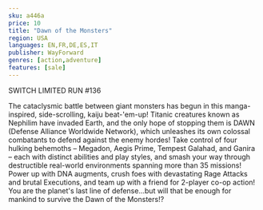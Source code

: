 ```yaml
---
sku: a446a
price: 10
title: "Dawn of the Monsters"
region: USA
languages: EN,FR,DE,ES,IT
publisher: WayForward
genres: [action,adventure]
features: [sale]
---
```

 SWITCH LIMITED RUN #136

The cataclysmic battle between giant monsters has begun in this manga-inspired, side-scrolling, kaiju beat-'em-up! Titanic creatures known as Nephilim have invaded Earth, and the only hope of stopping them is DAWN (Defense Alliance Worldwide Network), which unleashes its own colossal combatants to defend against the enemy hordes! Take control of four hulking behemoths – Megadon, Aegis Prime, Tempest Galahad, and Ganira – each with distinct abilities and play styles, and smash your way through destructible real-world environments spanning more than 35 missions! Power up with DNA augments, crush foes with devastating Rage Attacks and brutal Executions, and team up with a friend for 2-player co-op action! You are the planet's last line of defense...but will that be enough for mankind to survive the Dawn of the Monsters!?